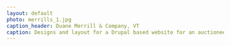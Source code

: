 ```yaml
---
layout: default
photo: merrills_1.jpg
caption_header: Duane Merrill & Company, VT
caption: Designs and layout for a Drupal based website for an auctioneer and appraisal business in Williston, Vermont.
---
```

